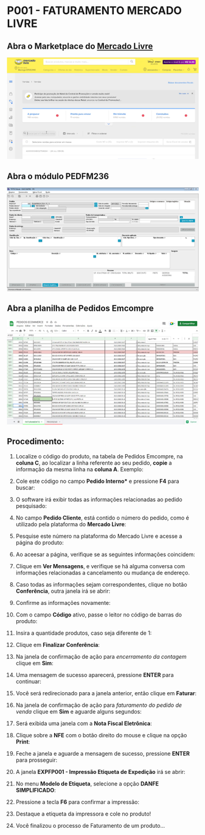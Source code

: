 # P001 - FATURAMENTO MERCADO LIVRE

## Abra o Marketplace do [Mercado Livre](https://mercadolivre.com.br/vendas/lista)

![PAINEL DE VENDAS MERCADO LIVRE](https://github.com/gabrielhox/kin_v2/blob/a156efd53eaf4769ad28e90ca656d4da2b023515/content/notes/pops/images/bWVyY2FkbyBsaXZyZSBwcmludCAx.png)

## Abra o módulo PEDFM236

![PEDFM236](https://github.com/gabrielhox/kin_v2/blob/a156efd53eaf4769ad28e90ca656d4da2b023515/content/notes/pops/images/YmhhbiBwcmludCAx.png)

## Abra a planilha de Pedidos Emcompre

![PEDIDOS EMCOMPRE](https://github.com/gabrielhox/kin_v2/blob/a156efd53eaf4769ad28e90ca656d4da2b023515/content/notes/pops/images/cGxhbmlsaGEgZW1jb21wcmUgcHJpbnQgMQ%3D%3D.png)

## Procedimento:

1. Localize o código do produto, na tabela de Pedidos Emcompre, na **coluna C**, ao localizar a linha referente ao seu pedido, **copie** a informação da mesma linha na **coluna A**. Exemplo:

2. Cole este código no campo **Pedido Interno\*** e pressione **F4** para buscar:

3. O software irá exibir todas as informações relacionadas ao pedido pesquisado:

4. No campo **Pedido Cliente**, está contido o número do pedido, como é utilizado pela plataforma do **Mercado Livre**:

5. Pesquise este número na plataforma do Mercado Livre e acesse a página do produto:

6. Ao aceesar a página, verifique se as seguintes informações coincidem:

7. Clique em **Ver Mensagens**, e verifique se há alguma conversa com informações relacionadas a cancelamento ou mudança de endereço.

7. Caso todas as informações sejam correspondentes, clique no botão **Conferência**, outra janela irá se abrir:

8. Confirme as informações novamente:

9. Com o campo **Código** ativo, passe o leitor no código de barras do produto:

10. Insira a quantidade produtos, caso seja diferente de 1:

11. Clique em **Finalizar Conferência**:

12. Na janela de confirmação de ação para *encerramento da contagem* clique em **Sim**:

13. Uma mensagem de sucesso aparecerá, pressione **ENTER** para continuar:

14. Você será redirecionado para a janela anterior, então clique em **Faturar**:

15. Na janela de confirmação de ação para *faturamento do pedido de venda* clique em **Sim** e aguarde alguns segundos:

16. Será exibida uma janela com a **Nota Fiscal Eletrônica**:

17. Clique sobre a **NFE** com o botão direito do mouse e clique na opção **Print**:

18. Feche a janela e aguarde a mensagem de sucesso, pressione **ENTER** para prosseguir:

19. A janela **EXPFP001 - Impressão Etiqueta de Expedição** irá se abrir:

20. No menu **Modelo de Etiqueta**, selecione a opção **DANFE SIMPLIFICADO**:

21. Pressione a tecla **F6** para confirmar a impressão:

22. Destaque a etiqueta da impressora e cole no produto!

23. Você finalizou o processo de Faturamento de um produto...